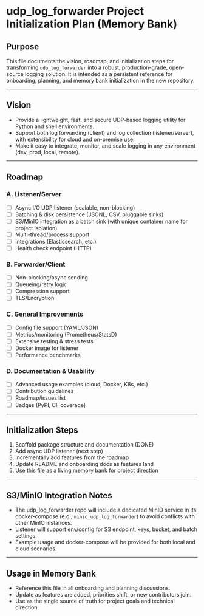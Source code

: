 # udp_log_forwarder Project Initialization Plan (Memory Bank)

## Purpose
This file documents the vision, roadmap, and initialization steps for transforming `udp_log_forwarder` into a robust, production-grade, open-source logging solution. It is intended as a persistent reference for onboarding, planning, and memory bank initialization in the new repository.

---

## Vision
- Provide a lightweight, fast, and secure UDP-based logging utility for Python and shell environments.
- Support both log forwarding (client) and log collection (listener/server), with extensibility for cloud and on-premise use.
- Make it easy to integrate, monitor, and scale logging in any environment (dev, prod, local, remote).

---

## Roadmap
### A. Listener/Server
- [ ] Async I/O UDP listener (scalable, non-blocking)
- [ ] Batching & disk persistence (JSONL, CSV, pluggable sinks)
- [ ] S3/MinIO integration as a batch sink (with unique container name for project isolation)
- [ ] Multi-thread/process support
- [ ] Integrations (Elasticsearch, etc.)
- [ ] Health check endpoint (HTTP)

### B. Forwarder/Client
- [ ] Non-blocking/async sending
- [ ] Queueing/retry logic
- [ ] Compression support
- [ ] TLS/Encryption

### C. General Improvements
- [ ] Config file support (YAML/JSON)
- [ ] Metrics/monitoring (Prometheus/StatsD)
- [ ] Extensive testing & stress tests
- [ ] Docker image for listener
- [ ] Performance benchmarks

### D. Documentation & Usability
- [ ] Advanced usage examples (cloud, Docker, K8s, etc.)
- [ ] Contribution guidelines
- [ ] Roadmap/issues list
- [ ] Badges (PyPI, CI, coverage)

---

## Initialization Steps
1. Scaffold package structure and documentation (DONE)
2. Add async UDP listener (next step)
3. Incrementally add features from the roadmap
4. Update README and onboarding docs as features land
5. Use this file as a living memory bank for project direction

---

## S3/MinIO Integration Notes
- The udp_log_forwarder repo will include a dedicated MinIO service in its docker-compose (e.g., `minio_udp_log_forwarder`) to avoid conflicts with other MinIO instances.
- Listener will support env/config for S3 endpoint, keys, bucket, and batch settings.
- Example usage and docker-compose will be provided for both local and cloud scenarios.

---

## Usage in Memory Bank
- Reference this file in all onboarding and planning discussions.
- Update as features are added, priorities shift, or new contributors join.
- Use as the single source of truth for project goals and technical direction.
